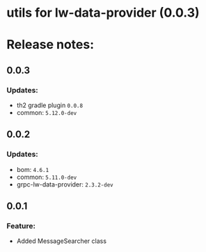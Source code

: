 # utils for lw-data-provider (0.0.3)

# Release notes:

## 0.0.3

### Updates:
+ th2 gradle plugin `0.0.8`
+ common: `5.12.0-dev`

## 0.0.2

### Updates:
+ bom: `4.6.1`
+ common: `5.11.0-dev`
+ grpc-lw-data-provider: `2.3.2-dev`

## 0.0.1

### Feature:
+ Added MessageSearcher class